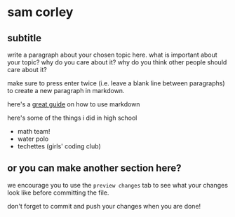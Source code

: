# sam corley 
## subtitle

write a paragraph about your chosen topic here. what is important about your topic? why do you care about it? why do you think other people should care about it?

make sure to press enter twice (i.e. leave a blank line between paragraphs) to create a new paragraph in markdown.

here's a [great guide](https://guides.github.com/features/mastering-markdown/) on how to use markdown

here's some of the things i did in high school
- math team! 
- water polo
- techettes (girls' coding club)

## or you can make another section here?

we encourage you to use the `preview changes` tab to see what your changes look like before committing the file.

don't forget to commit and push your changes when you are done!
